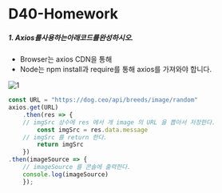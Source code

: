 # D40-Homework

##### 1.  Axios를사용하는아래코드를완성하시오.

* Browser는 axios CDN을 통해
* Node는 npm install과 require를 통해 axios를 가져와야 합니다.



![1](https://user-images.githubusercontent.com/45934494/57061719-e61f2200-6cf8-11e9-9052-abf109ddc3ce.PNG)



```javascript
const URL = "https://dog.ceo/api/breeds/image/random"
axios.get(URL)
    .then(res => { 
	// imgSrc 상수에 res 에서 개 image 의 URL 을 뽑아서 저장한다.
		const imgSrc = res.data.message
	// imgSrc 를 return 한다.
    	return imgSrc
	}) 
.then(imageSource => {
	// imageSource 를 콘솔에 출력한다.
    console.log(imageSource)
	});
```
